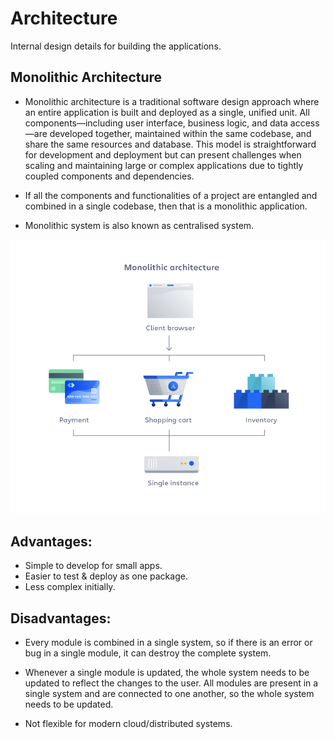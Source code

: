 # Architecture 
Internal design details for building the applications.

## Monolithic Architecture
- Monolithic architecture is a traditional software design approach where an entire application is built and deployed as a single, unified unit. All components—including user interface, business logic, and data access—are developed together, maintained within the same codebase, and share the same resources and database. This model is straightforward for development and deployment but can present challenges when scaling and maintaining large or complex applications due to tightly coupled components and dependencies.

- If all the components and functionalities of a project are entangled and combined in a single codebase, then that is a monolithic application.

- Monolithic system is also known as centralised system.

![alt text](image.png)


## Advantages:

- Simple to develop for small apps.
- Easier to test & deploy as one package.
- Less complex initially.

## Disadvantages:

- Every module is combined in a single system, so if there is an error or bug in a single module, it can destroy the complete system.

- Whenever a single module is updated, the whole system needs to be updated to reflect the changes to the user. All modules are present in a single system and are connected to one another, so the whole system needs to be updated.

- Not flexible for modern cloud/distributed systems.
